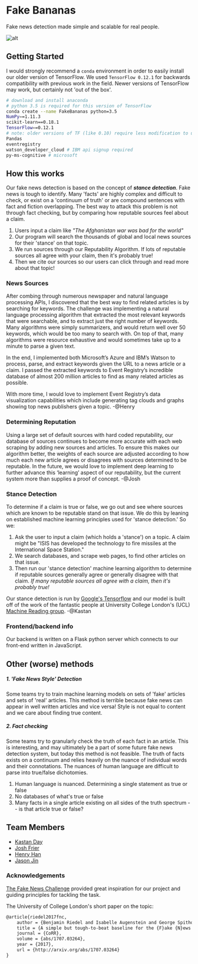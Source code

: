 # Fake Bananas
Fake news detection made simple and scalable for real people. 

![alt](https://user-images.githubusercontent.com/13607221/30521745-822c4900-9b92-11e7-9fcf-d8ec6ad4a186.png)

## Getting Started 
I would strongly recommend a `conda` environment in order to easily install our older version of TensorFlow. We used `TensorFlow 0.12.1` for backwards compatibility with previous work in the field.
Newer versions of TensorFlow may work, but certainly not 'out of the box'.

```bash
# download and install anaconda
# python 3.5 is required for this version of TensorFlow
conda create --name FakeBananas python=3.5
NumPy==1.11.3
scikit-learn==0.18.1
TensorFlow==0.12.1
# note: older versions of TF (like 0.10) require less modification to use than newer ones
Pandas
eventregistry
watson_developer_cloud # IBM api signup required
py-ms-cognitive # microsoft 

```

## How this works

Our fake news detection is based on the concept of ***stance detection***.  Fake news is tough to identify. Many 'facts' are highly complex and difficult to check, or exist on a 'continuum of truth' or are compound sentences with fact and fiction overlapping.  The best way to attack this problem is not through fact checking, but by comparing how reputable sources feel about a claim.

1. Users input a claim like *"The Afghanistan war was bad for the world"*
2. Our program will search the thousands of global and local news sources for their 'stance' on that topic.  
3. We run sources through our Reputability Algorithm. If lots of reputable sources all agree with your claim, then it's probably true!
3. Then we cite our sources so our users can click through and read more about that topic!



### News Sources
After combing through numerous newspaper and natural language processing APIs, I discovered that the best way to find related articles is by searching for keywords. The challenge was implementing a natural language processing algorithm that extracted the most relevant keywords that were searchable, and to extract just the right number of keywords. Many algorithms were simply summarizers, and would return well over 50 keywords, which would be too many to search with. On top of that, many algorithms were resource exhaustive and would sometimes take up to a minute to parse a given text.

In the end, I implemented both Microsoft’s Azure and IBM’s Watson to process, parse, and extract keywords given the URL to a news article or a claim. I passed the extracted keywords to Event Registry’s incredible database of almost 200 million articles to find as many related articles as possible.  

With more time, I would love to implement Event Registry’s data visualization capabilities which include generating tag clouds and graphs showing top news publishers given a topic.
-@Henry

### Determining Reputation
Using a large set of default sources with hard coded reputability, our database of sources continues to become more accurate with each web scraping by adding new sources and articles. To ensure this makes our algorithm better, the weights of each source are adjusted according to how much each new article agrees or disagrees with sources determined to be reputable. In the future, we would love to implement deep learning to further advance this ‘learning’ aspect of our reputability, but the current system more than supplies a proof of concept.
-@Josh

### Stance Detection

To determine if a claim is true or false, we go out and see where sources which are known to be reputable stand on that issue.  We do this by leaning on established machine learning principles used for 'stance detection.'  So we:

1. Ask the user to input a claim (which holds a 'stance') on a topic.  A claim might be "ISIS has developed the technology to fire missiles at the International Space Station." 
2. We search databases, and scrape web pages, to find other articles on that issue.
3. Then run our 'stance detection' machine learning algorithm to determine if reputable sources generally agree or generally disagree with that claim.  *If many reputable sources all agree with a claim, then it's probably true!*
 
Our stance detection is run by [Google's Tensorflow](https://www.tensorflow.org/) and our model is built off of the work of the fantastic people at University College London's (UCL) [Machine Reading group](http://mr.cs.ucl.ac.uk/).  -@Kastan
 
### Frontend/backend info
Our backend is written on a Flask python server which connects to our front-end written in JavaScript. 

## Other (worse) methods
##### 1. 'Fake News Style' Detection
Some teams try to train machine learning models on sets of 'fake' articles and sets of 'real' articles.  This method is terrible because fake news can appear in well written articles and vice versa!  Style is not equal to content and we care about finding true content.
##### 2. Fact checking
Some teams try to granularly check the truth of each fact in an article. This is interesting, and may ultimately be a part of some future fake news detection system, but today this method is not feasible. The truth of facts exists on a continuum and relies heavily on the nuance of individual words and their connotations. The nuances of human language are difficult to parse into true/false dichotomies.

1. Human language is nuanced. Determining a single statement as true or false 
2. No databases of what's true or false
3. Many facts in a single article existing on all sides of the truth spectrum -- is that article true or false?  

## Team Members
- [Kastan Day](https://github.com/KastanDay)
- [Josh Frier](https://github.com/jfreier1)
- [Henry Han](https://github.com/hanksterhan)
- [Jason Jin](https://github.com/likeaj6)


### Acknowledgements
[The Fake News Challenge](fakenewschallenge.com) provided great inspiration for our project and guiding principles for tackling the task.


The University of College London's short paper on the topic:
```latex
@article{riedel2017fnc,
    author = {Benjamin Riedel and Isabelle Augenstein and George Spithourakis and Sebastian Riedel},
    title = {A simple but tough-to-beat baseline for the {F}ake {N}ews {C}hallenge stance detection task},
    journal = {CoRR},
    volume = {abs/1707.03264},
    year = {2017},
    url = {http://arxiv.org/abs/1707.03264}
}
```
